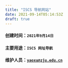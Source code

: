 ```yaml
---
title: "ISCS 导航网站"
date: 2021-09-14T05:14:53Z
draft: true
---
```

#### 创建时间：`2021年9月14日`
#### 主要用途：`ISCS 网址导航`
#### 维护人员：[`yaoxu@zju.edu.cn`](mailto:yaoxu@zju.edu.cn)

